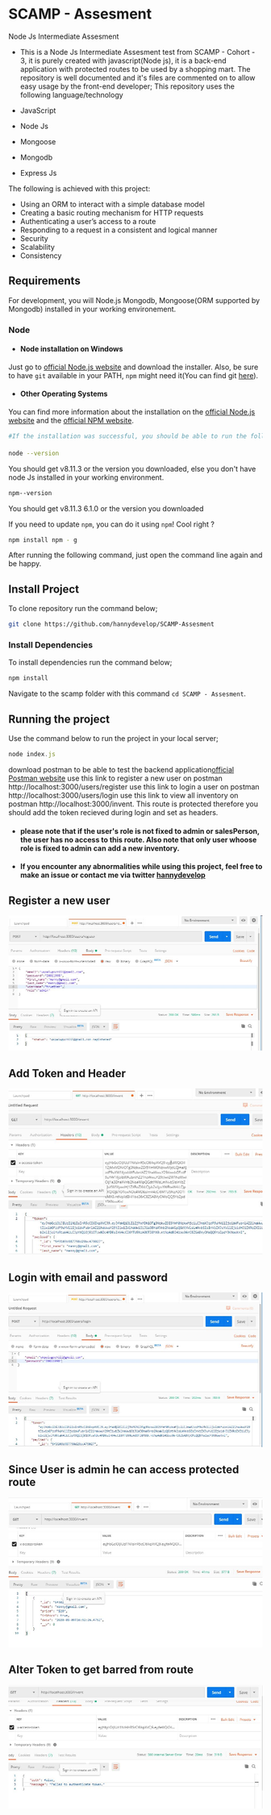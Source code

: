 # SCAMP - Assesment
Node Js Intermediate Assesment

- This is a Node Js Intermediate Assesment test from SCAMP - Cohort - 3, it is purely created with javascript(Node js), it is a back-end application with protected routes to be used by a shopping mart.
The repository is well documented and it's files are commented on to allow easy usage by the front-end developer; This repository uses the following language/technology

- JavaScript
- Node Js
- Mongoose
- Mongodb
- Express Js

The following is achieved with this project:

- Using an ORM to interact with a simple database model
- Creating a basic routing mechanism for HTTP requests
- Authenticating a user’s access to a route
- Responding to a request in a consistent and logical manner
- Security
- Scalability
- Consistency

## Requirements

For development, you will Node.js Mongodb, Mongoose(ORM supported by Mongodb) installed in your working environement.

### Node
- #### Node installation on Windows

Just go to [official Node.js website](https://nodejs.org/) and download the installer.
    Also, be sure to have `git` available in your PATH, `npm` might need it(You can find git [here](https://git-scm.com/)).

- #### Other Operating Systems
You can find more information about the installation on the [official Node.js website](https://nodejs.org/) and the [official NPM website](https://npmjs.org/).

```bash
#If the installation was successful, you should be able to run the following command.

node --version
```
    
You should get v8.11.3 or the version you downloaded, else you don't have node Js installed in your working environment.

 ```bash
 npm--version
 ```
You should get v8.11.3 6.1.0 or the version you downloaded

If you need to update `npm`, you can do it using `npm`! Cool right ? 

```bash
npm install npm - g
```

After running the following command, just open the command line again and be happy.
    
## Install Project

To clone repository run the command below;

```bash
git clone https://github.com/hannydevelop/SCAMP-Assesment 
```

### Install Dependencies

To install dependencies run the command below;

```bash
npm install
```

Navigate to the scamp folder with this command ```cd SCAMP - Assesment```.

## Running the project

Use the command below to run the project in your local server;

```javascript
node index.js
```
download postman to be able to test the backend application[official Postman website](https://www.postman.com/downloads/)
    use this link to register a new user on postman http://localhost:3000/users/register
    use this link to login a user on postman http://localhost:3000/users/login
    use this link to view all inventory on postman http://localhost:3000/invent. This route is protected therefore you should add the token recieved during login and set as headers.
   
  - #### please note that if the user's role is not fixed to admin or salesPerson, the user has no access to this route. Also note that only user whoose role is fixed to admin can add a new inventory.
  - #### If you encounter any abnormalities while using this project, feel free to make an issue or contact me via twitter [hannydevelop](https://twitter.com/hannydevelop)

## Register a new user
![ScreenShot](/screenShots/register.JPG)

## Add Token and Header
![ScreenShot](/screenShots/addtoken.JPG)

## Login with email and password
![ScreenShot](/screenShots/login.JPG)

## Since User is admin he can access protected route
![ScreenShot](/screenShots/true.JPG)

## Alter Token to get barred from route
![ScreenShot](/screenShots/false.JPG)
